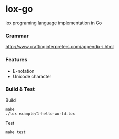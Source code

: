 # lox-go

lox programing language implementation in Go

### Grammar

http://www.craftinginterpreters.com/appendix-i.html


### Features

- E-notation
- Unicode character

### Build & Test

Build

```
make
./lox example/1-hello-world.lox
```

Test

```
make test
```
